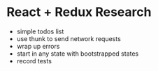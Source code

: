 # React + Redux Research

- simple todos list
- use thunk to send network requests
- wrap up errors
- start in any state with bootstrapped states
- record tests